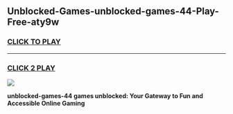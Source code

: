 
## Unblocked-Games-unblocked-games-44-Play-Free-aty9w
<h3>
<a href="https://premium76.site?title=unblocked-games-44&ref=24M">CLICK TO PLAY</a></h3>
<hr>

<h3>
<a href="https://premium76.site?title=unblocked-games-44&ref=24M">CLICK 2 PLAY</a>
  
</h3>

<a href="https://premium76.site?title=unblocked-games-44&ref=24M"><img src="https://clearcache.store/games.png"></a>


**unblocked-games-44 games unblocked: Your Gateway to Fun and Accessible Online Gaming**
